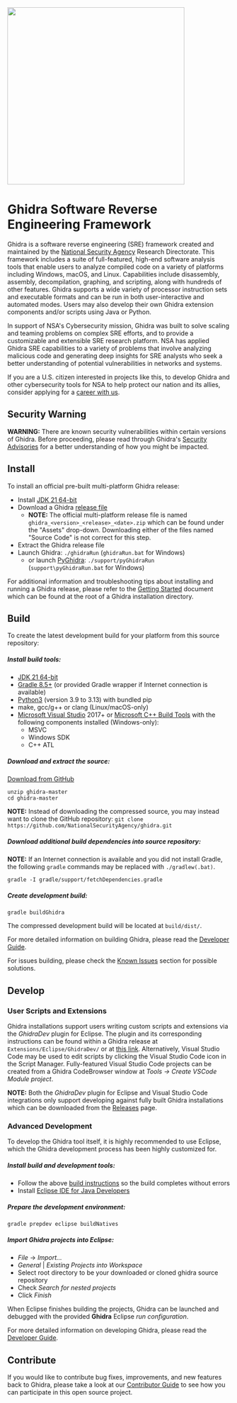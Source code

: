 <img src="Ghidra/Features/Base/src/main/resources/images/GHIDRA_3.png" width="400">

# Ghidra Software Reverse Engineering Framework
Ghidra is a software reverse engineering (SRE) framework created and maintained by the 
[National Security Agency][nsa] Research Directorate. This framework includes a suite of 
full-featured, high-end software analysis tools that enable users to analyze compiled code on a 
variety of platforms including Windows, macOS, and Linux. Capabilities include disassembly, 
assembly, decompilation, graphing, and scripting, along with hundreds of other features. Ghidra 
supports a wide variety of processor instruction sets and executable formats and can be run in both 
user-interactive and automated modes. Users may also develop their own Ghidra extension components 
and/or scripts using Java or Python.

In support of NSA's Cybersecurity mission, Ghidra was built to solve scaling and teaming problems 
on complex SRE efforts, and to provide a customizable and extensible SRE research platform. NSA has 
applied Ghidra SRE capabilities to a variety of problems that involve analyzing malicious code and 
generating deep insights for SRE analysts who seek a better understanding of potential 
vulnerabilities in networks and systems.

If you are a U.S. citizen interested in projects like this, to develop Ghidra and other 
cybersecurity tools for NSA to help protect our nation and its allies, consider applying for a 
[career with us][career].

## Security Warning
**WARNING:** There are known security vulnerabilities within certain versions of Ghidra.  Before 
proceeding, please read through Ghidra's [Security Advisories][security] for a better understanding 
of how you might be impacted.

## Install
To install an official pre-built multi-platform Ghidra release:  
* Install [JDK 21 64-bit][jdk]
* Download a Ghidra [release file][releases]
  - **NOTE:** The official multi-platform release file is named 
    `ghidra_<version>_<release>_<date>.zip` which can be found under the "Assets" drop-down.
    Downloading either of the files named "Source Code" is not correct for this step.
* Extract the Ghidra release file
* Launch Ghidra: `./ghidraRun` (`ghidraRun.bat` for Windows)
  - or launch [PyGhidra][pyghidra]: `./support/pyGhidraRun` (`support\pyGhidraRun.bat` for Windows)

For additional information and troubleshooting tips about installing and running a Ghidra release, 
please refer to the [Getting Started][gettingstarted] document which can be found at the root of a 
Ghidra installation directory. 

## Build
To create the latest development build for your platform from this source repository:

##### Install build tools:
* [JDK 21 64-bit][jdk]
* [Gradle 8.5+][gradle] (or provided Gradle wrapper if Internet connection is available)
* [Python3][python3] (version 3.9 to 3.13) with bundled pip
* make, gcc/g++ or clang (Linux/macOS-only)
* [Microsoft Visual Studio][vs] 2017+ or [Microsoft C++ Build Tools][vcbuildtools] with the
  following components installed (Windows-only):
  - MSVC
  - Windows SDK
  - C++ ATL

##### Download and extract the source:
[Download from GitHub][master]
```
unzip ghidra-master
cd ghidra-master
```
**NOTE:** Instead of downloading the compressed source, you may instead want to clone the GitHub 
repository: `git clone https://github.com/NationalSecurityAgency/ghidra.git`

##### Download additional build dependencies into source repository:
**NOTE:** If an Internet connection is available and you did not install Gradle, the following 
`gradle` commands may be replaced with `./gradlew(.bat)`.
```
gradle -I gradle/support/fetchDependencies.gradle
```

##### Create development build: 
```
gradle buildGhidra
```
The compressed development build will be located at `build/dist/`.

For more detailed information on building Ghidra, please read the [Developer Guide][devguide].

For issues building, please check the [Known Issues][known-issues] section for possible solutions.

## Develop

### User Scripts and Extensions
Ghidra installations support users writing custom scripts and extensions via the *GhidraDev* plugin 
for Eclipse.  The plugin and its corresponding instructions can be found within a Ghidra release at
`Extensions/Eclipse/GhidraDev/` or at [this link][ghidradev].  Alternatively, Visual Studio Code may
be used to edit scripts by clicking the Visual Studio Code icon in the Script Manager.
Fully-featured Visual Studio Code projects can be created from a Ghidra CodeBrowser window at 
_Tools -> Create VSCode Module project_.

**NOTE:** Both the *GhidraDev* plugin for Eclipse and Visual Studio Code integrations only support 
developing against fully built Ghidra installations which can be downloaded from the
[Releases][releases] page.

### Advanced Development
To develop the Ghidra tool itself, it is highly recommended to use Eclipse, which the Ghidra 
development process has been highly customized for.

##### Install build and development tools:
* Follow the above [build instructions](#build) so the build completes without errors
* Install [Eclipse IDE for Java Developers][eclipse]

##### Prepare the development environment:
``` 
gradle prepdev eclipse buildNatives
```

##### Import Ghidra projects into Eclipse:
* *File* -> *Import...*
* *General* | *Existing Projects into Workspace*
* Select root directory to be your downloaded or cloned ghidra source repository
* Check *Search for nested projects*
* Click *Finish*

When Eclipse finishes building the projects, Ghidra can be launched and debugged with the provided
**Ghidra** Eclipse *run configuration*.

For more detailed information on developing Ghidra, please read the [Developer Guide][devguide].

## Contribute
If you would like to contribute bug fixes, improvements, and new features back to Ghidra, please 
take a look at our [Contributor Guide][contrib] to see how you can participate in this open 
source project.


[nsa]: https://www.nsa.gov
[contrib]: CONTRIBUTING.md
[devguide]: DevGuide.md
[gettingstarted]: GhidraDocs/GettingStarted.md
[known-issues]: DevGuide.md#known-issues
[career]: https://www.intelligencecareers.gov/nsa
[releases]: https://github.com/NationalSecurityAgency/ghidra/releases
[jdk]: https://adoptium.net/temurin/releases
[gradle]: https://gradle.org/releases/
[python3]: https://www.python.org/downloads/
[vs]: https://visualstudio.microsoft.com/vs/community/
[vcbuildtools]: https://visualstudio.microsoft.com/visual-cpp-build-tools/
[eclipse]: https://www.eclipse.org/downloads/packages/
[master]: https://github.com/NationalSecurityAgency/ghidra/archive/refs/heads/master.zip
[security]: https://github.com/NationalSecurityAgency/ghidra/security/advisories
[ghidradev]: GhidraBuild/EclipsePlugins/GhidraDev/GhidraDevPlugin/README.md
[pyghidra]: Ghidra/Features/PyGhidra/README.md
